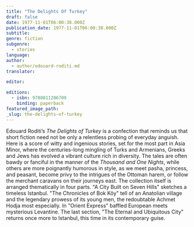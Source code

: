 ```yaml
---
title: "The Delights Of Turkey"
draft: false
date: 1977-11-01T06:00:38.000Z
publication_date: 1977-11-01T06:00:38.000Z
subtitle:
genre: fiction
subgenre:
  - stories
language:
author:
  - author/edouard-roditi.md
translator:

editor:

editions:
  - isbn: 9780811206709
    binding: paperback
featured_image_path:
_slug: the-delights-of-turkey
---
```


Edouard Roditi’s _The Delights of Turkey_ is a confection that reminds us that short fiction need not be only a relentless probing of everyday anguish. Here is a score of witty and ingenious stories, set for the most part in Asia Minor, where the centuries-long mingling of Turks and Armenians, Greeks and Jews has evolved a vibrant culture rich in diversity. The tales are often bawdy or fanciful in the manner of the _Thousand and One Nights_, while others are more poignantly humorous in style, as we meet pasha, princess, and peasant, become privy to the intrigues of the Ottoman harem, or follow the merchant caravans on their journeys east. The collection itself is arranged thematically in four parts. "A City Built on Seven Hills" sketches a timeless Istanbul. "The Chronicles of Bok Köy" tell of an Anatolian village and the legendary prowess of its young men, the redoubtable Achmet Hodja most especially. In "Orient Express" baffled European meets mysterious Levantine. The last section, "The Eternal and Ubiquitous City" returns once more to Istanbul, this time in its contemporary guise.

